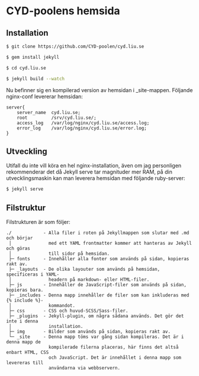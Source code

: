 CYD-poolens hemsida
===================

Installation
------------

``` bash
$ git clone https://github.com/CYD-poolen/cyd.liu.se

$ gem install jekyll

$ cd cyd.liu.se

$ jekyll build --watch
```

Nu befinner sig en kompilerad version av hemsidan i _site-mappen. Följande nginx-conf levererar hemsidan:

```nginx
server{
	server_name  cyd.liu.se;
	root         /srv/cyd.liu.se/;
	access_log   /var/log/nginx/cyd.liu.se/access.log;
	error_log    /var/log/nginx/cyd.liu.se/error.log;
}
```

Utveckling
---------
Utifall du inte vill köra en hel nginx-installation, även om jag personligen rekommenderar det då Jekyll serve tar magnituder mer RAM, på din utvecklingsmaskin kan man leverera hemsidan med följande ruby-server:

```bash
$ jekyll serve
```

Filstruktur
-----------

Filstrukturen är som följer:

```
./            - Alla filer i roten på Jekyllmappen som slutar med .md och börjar
 │              med ett YAML frontmatter kommer att hanteras av Jekyll och göras
 │              till sidor på hemsidan.
 ├─ fonts     - Innehåller alla fonter som används på sidan, kopieras rakt av.
 ├─ _layouts  - De olika layouter som används på hemsidan, specificeras i YAML-
 │              headern på markdown- eller HTML-filer.
 ├─ js        - Innehåller de JavaScript-filer som används på sidan, kopieras bara.
 ├─ _includes - Denna mapp innehåller de filer som kan inkluderas med {% include %}-
 │              kommandot.
 ├─ css       - CSS och huvud-SCSS/Sass-filer.
 ├─ _plugins  - Jekyll-plugin, om några sådana används. Det gör det inte i denna
 │              installation.
 ├─ img       - Bilder som används på sidan, kopieras rakt av.
 └─ _site     - Denna mapp töms var gång sidan kompileras. Det är i denna mapp de
                kompilerade filerna placeras, här finns det altså enbart HTML, CSS
				och JavaScript. Det är innehållet i denna mapp som levereras till
				användarna via webbservern.
 ```
